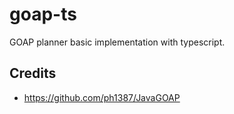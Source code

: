 # goap-ts

GOAP planner basic implementation with typescript.


## Credits

- https://github.com/ph1387/JavaGOAP

